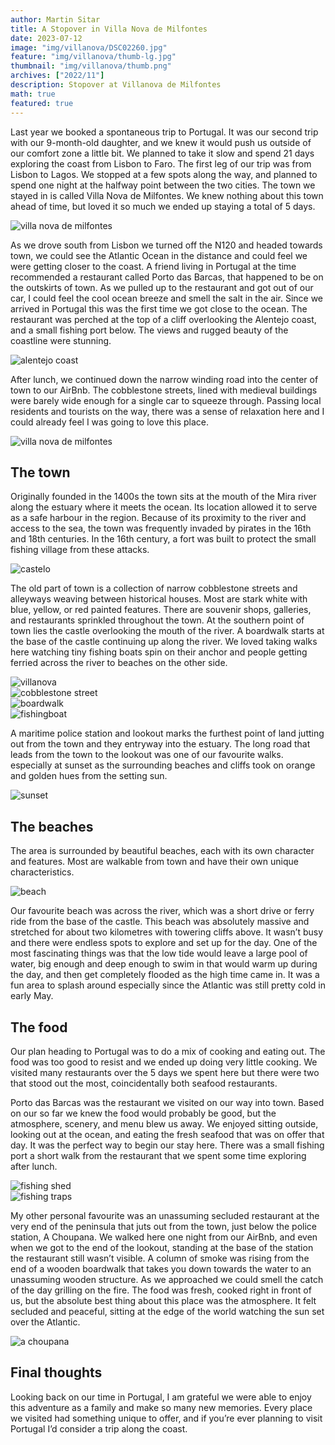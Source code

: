 ```yaml
---
author: Martin Sitar
title: A Stopover in Villa Nova de Milfontes
date: 2023-07-12
image: "img/villanova/DSC02260.jpg"
feature: "img/villanova/thumb-lg.jpg"
thumbnail: "img/villanova/thumb.png"
archives: ["2022/11"]
description: Stopover at Villanova de Milfontes
math: true
featured: true
---
```


Last year we booked a spontaneous trip to Portugal. It was our second trip with our 9-month-old daughter, and we knew it would push us outside of our comfort zone a little bit. We planned to take it slow and spend 21 days exploring the coast from Lisbon to Faro. The first leg of our trip was from Lisbon to Lagos. We stopped at a few spots along the way, and planned to spend one night at the halfway point between the two cities. The town  we stayed in is called Villa Nova de Milfontes. We knew nothing about this town ahead of time, but loved it so much we ended up staying a total of 5 days.

![villa nova de milfontes](/img/villanova/DSC02374.jpg)

As we drove south from Lisbon we turned off the N120 and headed towards town, we could see the Atlantic Ocean in the distance and could feel we were getting closer to the coast. A friend living in Portugal at the time recommended a restaurant called Porto das Barcas, that happened to be on the outskirts of town. As we pulled up to the restaurant and got out of our car, I could feel the cool ocean breeze and smell the salt in the air.  Since we arrived in Portugal this was the first time we got close to the ocean. The restaurant was perched at the top of a cliff overlooking the Alentejo coast, and a small fishing port below. The views and rugged beauty of the coastline were stunning.

![alentejo coast](/img/villanova/DSC02229.jpg)

After lunch, we continued down the narrow winding road into the center of town to our AirBnb. The cobblestone streets, lined with medieval buildings were barely wide enough for a single car to squeeze through. Passing local residents and tourists on the way, there was a sense of relaxation here and I could already feel I was going to love this place.

![villa nova de milfontes](/img/villanova/DSC02248.jpg)


## The town

Originally founded in the 1400s the town sits at the mouth of the Mira river along the estuary where it meets the ocean. Its location allowed it to serve as a safe harbour in the region. Because of its proximity to the river and access to the sea, the town was frequently invaded by pirates in the 16th and 18th centuries. In the 16th century, a fort was built  to protect the small fishing village from these attacks.

![castelo](/img/villanova/DSC02345.jpg)

The old part of town is a collection of narrow cobblestone streets and alleyways weaving between historical houses. Most are stark white with blue, yellow, or red painted features. There are souvenir shops, galleries, and restaurants sprinkled throughout the town. At the southern point of town lies the castle overlooking the mouth of the river. A boardwalk starts at the base of the castle continuing up along the river. We loved taking walks here watching tiny fishing boats spin on their anchor and people getting ferried across the river to beaches on the other side.

![villanova](/img/villanova/DSC03730.jpg)
</br>
![cobblestone street](/img/villanova/DSC03722.jpg)
</br>
![boardwalk](/img/villanova/DSC02360.jpg)
</br>
![fishingboat](/img/villanova/DSC02363.jpg)

A maritime police station and lookout marks the furthest point of land jutting out from the town and they entryway into the estuary. The long road that leads from the town to the lookout was one of our favourite walks. especially at sunset as the surrounding beaches and cliffs took on orange and golden hues from the setting sun.

![sunset](/img/villanova/DSC04008.jpg)

## The beaches

The area is surrounded by beautiful beaches, each with its own character and features. Most are walkable from town and have their own unique characteristics.

![beach](/img/villanova/DSC02373.jpg)

 Our favourite beach was across the river, which was a short drive or ferry ride from the base of the castle. This beach was absolutely massive and stretched for about two kilometres with towering cliffs above. It wasn’t busy and there were endless spots to explore and set up for the day. One of the most fascinating things was that the low tide would leave a large pool of water, big enough and deep enough to swim in that would warm up during the day, and then get completely flooded as the high time came in. It was a fun area to splash around especially since the Atlantic was still pretty cold in early May.

## The food

Our plan heading to Portugal was to do a mix of cooking and eating out. The food was too good to resist and we ended up doing very little cooking. We visited many restaurants over the 5 days we spent here but there were two that stood out the most, coincidentally both seafood restaurants. 

Porto das Barcas was the restaurant we visited on our way into town. Based on our so far we knew the food would probably be good, but the atmosphere, scenery, and menu blew us away. We enjoyed sitting outside, looking out at the ocean, and eating the fresh seafood that was on offer that day. It was the perfect way to begin our stay here. There was a small fishing port a short walk from the restaurant that we spent some time exploring after lunch.

![fishing shed](/img/villanova/DSC02244.jpg)
</br>
![fishing traps](/img/villanova/DSC02241.jpg)


My other personal favourite was an unassuming secluded restaurant at the very end of the peninsula that juts out from the town, just below the police station, A Choupana. We walked here one night from our AirBnb, and even when we got to the end of the lookout, standing at the base of the station the restaurant still wasn’t visible. A column of smoke was rising from the end of a wooden boardwalk that takes you down towards the water to an unassuming wooden structure. As we approached we could smell the catch of the day grilling on the fire. The food was fresh, cooked right in front of us, but the absolute best thing about this place was the atmosphere. It felt secluded and peaceful, sitting at the edge of the world watching the sun set over the Atlantic. 

![a choupana](/img/villanova/DSC03967.jpg)

## Final thoughts

Looking back on our time in Portugal, I am grateful we were able to enjoy this adventure as a family and make so many new memories. Every place we visited had something unique to offer, and if you’re ever planning to visit Portugal I’d consider a trip along the coast. 


